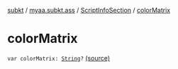[subkt](../../index.md) / [myaa.subkt.ass](../index.md) / [ScriptInfoSection](index.md) / [colorMatrix](./color-matrix.md)

# colorMatrix

`var colorMatrix: `[`String`](https://kotlinlang.org/api/latest/jvm/stdlib/kotlin/-string/index.html)`?` [(source)](https://github.com/Myaamori/SubKt/blob/0.1.4/src/main/kotlin/myaa/subkt/ass/parser.kt#L715)